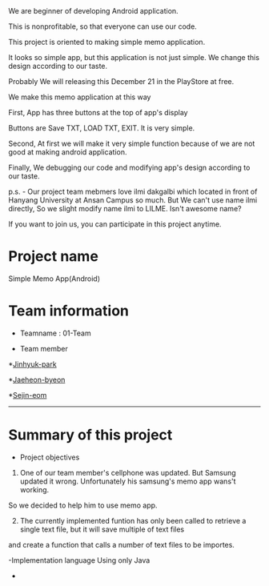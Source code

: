 <LILME Memo>
We are beginner of  developing Android application.

This is nonprofitable, so that everyone can use our code.

This project is oriented to making simple memo application.

It looks so simple app, but this application is not just simple. We change this design according to our taste.

Probably We will releasing this December 21 in the PlayStore at free.

We make this memo application at this way

First, App has three buttons at the top of app's display

Buttons are Save TXT, LOAD TXT, EXIT. It is very simple.

Second, At first we will make it very simple function because of we are not good at making android application.

Finally, We debugging our code and modifying app's design according to our taste.

p.s. - Our project team mebmers love ilmi dakgalbi which located in front of Hanyang University at Ansan Campus so much. But We can't use name ilmi directly, So we slight modify name ilmi to LILME. Isn't awesome name?

If you want to join us, you can participate in this project anytime.










# Project name

Simple Memo App(Android)

# Team information

- Teamname : 01-Team

- Team member

*[Jinhyuk-park](https://dury008.github.io/)

*[Jaeheon-byeon](https://byeon-jaeheon.github.io/)

*[Sejin-eom](https://sejin1031.github.io)

-------------------------------------------------------------------------


# Summary of this project

- Project objectives

1. One of our team member's cellphone was updated. But Samsung updated it wrong. Unfortunately his samsung's memo app wans't working.

So we decided to help him to use memo app.

2. The currently implemented funtion has only been called to retrieve a single text file, but it will save multiple of text files

and create a function that calls a number of text files to be importes.


-Implementation language
Using only Java


-